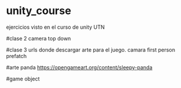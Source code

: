 # unity_course
ejercicios visto en el curso de unity UTN

#clase 2
camera top down

#clase 3
urls donde descargar arte para el juego.
camara first person
prefatch

#arte panda
https://opengameart.org/content/sleepy-panda

#game object
